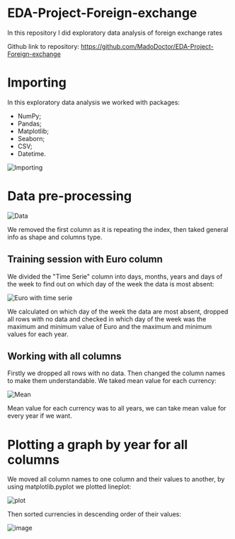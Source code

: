 # EDA-Project-Foreign-exchange
In this repository I did exploratory data analysis of foreign exchange rates

Github link to repository: https://github.com/MadoDoctor/EDA-Project-Foreign-exchange

# Importing

In this exploratory data analysis we worked with packages:

* NumPy;
* Pandas;
* Matplotlib;
* Seaborn;
* CSV;
* Datetime.

![Importing](https://user-images.githubusercontent.com/74544370/115556080-112e2200-a2d2-11eb-9909-4315587655f9.png)

# Data pre-processing

![Data](https://user-images.githubusercontent.com/74544370/115555954-ec39af00-a2d1-11eb-87ca-8aa5d4a8c5db.png)

We removed the first column as it is repeating the index, then taked general info as shape and columns type.

## Training session with Euro column

We divided the "Time Serie" column into days, months, years and days of the week to find out on which day of the week the data is most absent:

![Euro with time serie](https://user-images.githubusercontent.com/74544370/115555909-e04ded00-a2d1-11eb-863f-19c385823e63.png)

We calculated on which day of the week the data are most absent, dropped all rows with no data and checked in which day of the week was the maximum and minimum value of Euro and the maximum and minimum values for each year.

## Working with all columns

Firstly we dropped all rows with no data. Then changed the column names to make them understandable. We taked mean value for each currency:

![Mean](https://user-images.githubusercontent.com/74544370/115555804-c3191e80-a2d1-11eb-8096-9f76fe3adbc3.png)

Mean value for each currency was to all years, we can take mean value for every year if we want.

# Plotting a graph by year for all columns

We moved all column names to one column and their values to another, by using matplotlib.pyplot we plotted lineplot:

![plot](https://user-images.githubusercontent.com/74544370/115556831-e8f2f300-a2d2-11eb-8440-91680d176fcc.png)

Then sorted currencies in descending order of their values:

![image](https://user-images.githubusercontent.com/74544370/115557098-30797f00-a2d3-11eb-8583-aaec35559c0a.png)

